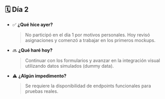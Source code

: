 

## 🗓️ Día 2
- ✅ **¿Qué hice ayer?**  
  > No participó en el día 1 por motivos personales. Hoy revisó asignaciones y comenzó a trabajar en los primeros mockups.

- 🔜 **¿Qué haré hoy?**  
  > Continuar con los formularios y avanzar en la integración visual utilizando datos simulados (dummy data).

- ⚠️ **¿Algún impedimento?**  
  > Se requiere la disponibilidad de endpoints funcionales para pruebas reales.